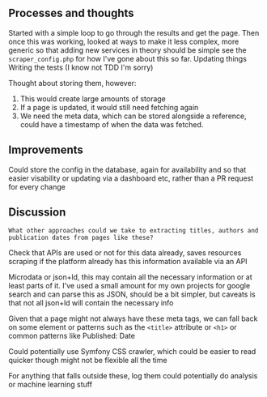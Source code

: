 ## Processes and thoughts

Started with a simple loop to go through the results and get the page. 
Then once this was working, looked at ways to make it less complex, more generic so that adding new services in theory should be simple see the `scraper_config.php` for how I've gone about this so far.
Updating things
Writing the tests (I know not TDD I'm sorry)

Thought about storing them, however:
1. This would create large amounts of storage
2. If a page is updated, it would still need fetching again
3. We need the meta data, which can be stored alongside a reference, could have a timestamp of when the data was fetched.

## Improvements
Could store the config in the database, again for availability and so that easier visability or updating via a dashboard etc, rather than a PR request for every change


## Discussion
`What other approaches could we take to extracting titles, authors and publication dates from pages like these?`

Check that APIs are used or not for this data already, saves resources scraping if the platform already has this information available via an API

Microdata or json+ld, this may contain all the necessary information or at least parts of it. I've used a small amount for my own projects for google search and can parse this as JSON, should be a bit simpler, but caveats is that not all json+ld will contain the necessary info

Given that a page might not always have these meta tags, we can fall back on some element or patterns such as the `<title>` attribute or `<h1>` or common patterns like Published: Date

Could potentially use Symfony CSS crawler, which could be easier to read quicker though might not be flexible all the time

For anything that falls outside these, log them could potentially do analysis or machine learning stuff
